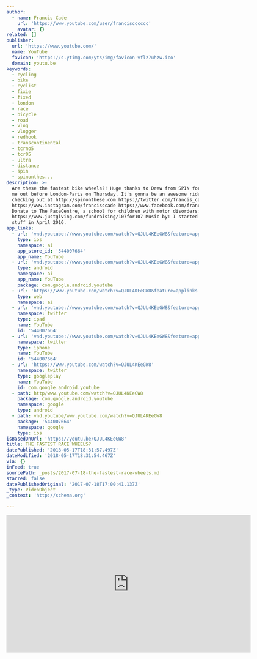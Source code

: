 ```yaml
---
author:
  - name: Francis Cade
    url: 'https://www.youtube.com/user/franciscccccc'
    avatar: {}
related: []
publisher:
  url: 'https://www.youtube.com/'
  name: YouTube
  favicon: 'https://s.ytimg.com/yts/img/favicon-vflz7uhzw.ico'
  domain: youtu.be
keywords:
  - cycling
  - bike
  - cyclist
  - fixie
  - fixed
  - london
  - race
  - bicycle
  - road
  - vlog
  - vlogger
  - redhook
  - transcontinental
  - tcrno5
  - tcr05
  - ultra
  - distance
  - spin
  - spinonthes...
description: >-
  Are these the fastest bike wheels?! Huge thanks to Drew from SPIN for kitting
  me out before London-Paris on Thursday. It's gonna be an awesome ride! Worth
  checking out at http://spinonthese.com https://twitter.com/francis_cade
  https://www.instagram.com/francisccade https://www.facebook.com/franccade
  Donate to The PaceCentre, a school for children with motor disorders:
  https://www.justgiving.com/fundraising/107for107 Music by: I started filming
  stuff in April 2016.
app_links:
  - url: 'vnd.youtube://www.youtube.com/watch?v=QJUL4KEeGW8&feature=applinks'
    type: ios
    namespace: ai
    app_store_id: '544007664'
    app_name: YouTube
  - url: 'vnd.youtube://www.youtube.com/watch?v=QJUL4KEeGW8&feature=applinks'
    type: android
    namespace: ai
    app_name: YouTube
    package: com.google.android.youtube
  - url: 'https://www.youtube.com/watch?v=QJUL4KEeGW8&feature=applinks'
    type: web
    namespace: ai
  - url: 'vnd.youtube://www.youtube.com/watch?v=QJUL4KEeGW8&feature=applinks'
    namespace: twitter
    type: ipad
    name: YouTube
    id: '544007664'
  - url: 'vnd.youtube://www.youtube.com/watch?v=QJUL4KEeGW8&feature=applinks'
    namespace: twitter
    type: iphone
    name: YouTube
    id: '544007664'
  - url: 'https://www.youtube.com/watch?v=QJUL4KEeGW8'
    namespace: twitter
    type: googleplay
    name: YouTube
    id: com.google.android.youtube
  - path: http/www.youtube.com/watch?v=QJUL4KEeGW8
    package: com.google.android.youtube
    namespace: google
    type: android
  - path: vnd.youtube/www.youtube.com/watch?v=QJUL4KEeGW8
    package: '544007664'
    namespace: google
    type: ios
isBasedOnUrl: 'https://youtu.be/QJUL4KEeGW8'
title: THE FASTEST RACE WHEELS?
datePublished: '2018-05-17T18:31:57.497Z'
dateModified: '2018-05-17T18:31:54.467Z'
via: {}
inFeed: true
sourcePath: _posts/2017-07-18-the-fastest-race-wheels.md
starred: false
datePublishedOriginal: '2017-07-18T17:00:41.137Z'
_type: VideoObject
_context: 'http://schema.org'

---
```

<iframe src="https://cdn.embedly.com/widgets/media.html?src=https%3A%2F%2Fwww.youtube.com%2Fembed%2FQJUL4KEeGW8%3Ffeature%3Doembed&amp;url=http%3A%2F%2Fwww.youtube.com%2Fwatch%3Fv%3DQJUL4KEeGW8&amp;image=https%3A%2F%2Fi.ytimg.com%2Fvi%2FQJUL4KEeGW8%2Fhqdefault.jpg&amp;key=a715cf41cc93453ca338d350cd26f87b&amp;type=text%2Fhtml&amp;schema=youtube" width="640" height="360" scrolling="no" frameborder="0" allowfullscreen="" style=""></iframe>